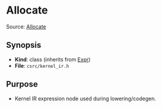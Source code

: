 # Allocate

Source: [Allocate](../../../csrc/kernel_ir.h)

## Synopsis
- **Kind**: class (inherits from [Expr](../../csrc/ir/base_nodes.h#L505))
- **File**: `csrc/kernel_ir.h`

## Purpose
- Kernel IR expression node used during lowering/codegen.
